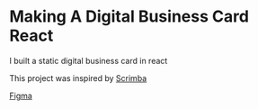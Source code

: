 #  Making A Digital Business Card React

I built a static digital business card in react

This project was inspired by [Scrimba](https://scrimba.com/learn/learnreact)

[Figma](https://www.figma.com/file/4ctPLUvIn5b5Ep6YPOZWWd/Digital-Business-Card?node-id=0%3A129)